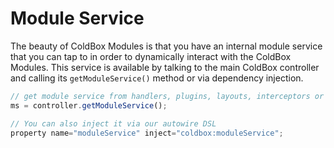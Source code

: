 # Module Service

The beauty of ColdBox Modules is that you have an internal module service that you can tap to in order to dynamically interact with the ColdBox Modules. This service is available by talking to the main ColdBox controller and calling its `getModuleService()` method or via dependency injection.

```js
// get module service from handlers, plugins, layouts, interceptors or views.
ms = controller.getModuleService();

// You can also inject it via our autowire DSL
property name="moduleService" inject="coldbox:moduleService";
```

